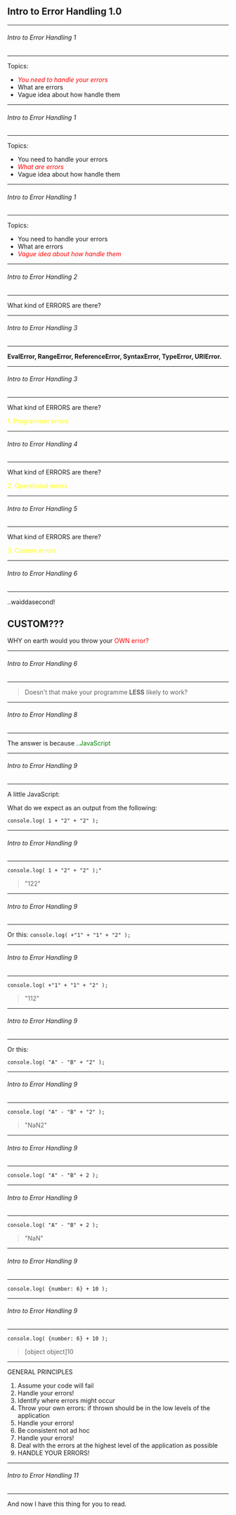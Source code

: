## Intro to Error Handling 1.0

---


###### Intro to Error Handling 1
---

Topics:

* <span style="color:red"> *You need to handle your errors* </span>
* What are errors
* Vague idea about how handle them

---

###### Intro to Error Handling 1
---

Topics:

* You need to handle your errors
* <span style="color:red"> *What are errors* </span>
* Vague idea about how handle them

---

###### Intro to Error Handling 1
---

Topics:

* You need to handle your errors
* What are errors
* <span style="color:red"> *Vague idea about how handle them* </span>

---

###### Intro to Error Handling 2
---

 What kind of ERRORS are there?

---

###### Intro to Error Handling 3
---

**EvalError, RangeError, ReferenceError, SyntaxError, TypeError, URIError.**

---

###### Intro to Error Handling 3
---

 What kind of ERRORS are there?

<span style="color:yellow"> 1. Programmer errors </span>

---

###### Intro to Error Handling 4
---

 What kind of ERRORS are there?

 <span style="color:yellow"> 2. Operational errors </span>

---

###### Intro to Error Handling 5
---

What kind of ERRORS are there?

<span style="color:yellow"> 3. Custom errors </span>

---

###### Intro to Error Handling 6
---

..waiddasecond!

## CUSTOM???  
WHY on earth would you throw your <span style="color:red">OWN error?</span>

---

###### Intro to Error Handling 6
---

> Doesn't that make your programme **LESS** likely to work?

---

###### Intro to Error Handling 8
---

The answer is because <span style="color:green">..JavaScript</span>

---

###### Intro to Error Handling 9
---

A little JavaScript:

What do we expect as an output from the following:

```console.log( 1 + "2" + "2" );```

---

###### Intro to Error Handling 9
---

```console.log( 1 + "2" + "2" );"```
>"122"

---

###### Intro to Error Handling 9
---
Or this:
```console.log( +"1" + "1" + "2" );```

---

###### Intro to Error Handling 9
---
```console.log( +"1" + "1" + "2" );```
>"112"

---

###### Intro to Error Handling 9
---

Or this:

```console.log( "A" - "B" + "2" );```

---

###### Intro to Error Handling 9
---

```console.log( "A" - "B" + "2" );```
> "NaN2"

---

###### Intro to Error Handling 9
---

```console.log( "A" - "B" + 2 );```

---

###### Intro to Error Handling 9
---

```console.log( "A" - "B" + 2 );```

>"NaN"

---

###### Intro to Error Handling 9
---

 ```console.log( {number: 6} + 10 );```

---

###### Intro to Error Handling 9
---

 ```console.log( {number: 6} + 10 );```
> [object object]10

---

GENERAL PRINCIPLES

1. Assume your code will fail  
2. Handle your errors!
3. Identify where errors might occur
5. Throw your own errors: if thrown should be in the low levels of the application
6. Handle your errors!
7. Be consistent not ad hoc
8. Handle your errors!
9. Deal with the errors at the highest level of the application as possible
10. HANDLE YOUR ERRORS!

---

###### Intro to Error Handling 11
---

And now I have this thing for you to read.
